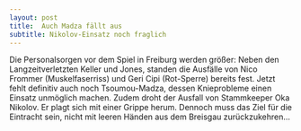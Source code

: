 ```yaml
---
layout: post
title:  Auch Madza fällt aus
subtitle: Nikolov-Einsatz noch fraglich
---
```


Die Personalsorgen vor dem Spiel in Freiburg werden größer: Neben den Langzeitverletzten Keller und Jones, standen die Ausfälle von Nico Frommer (Muskelfaserriss) und Geri Cipi (Rot-Sperre) bereits fest. Jetzt fehlt definitiv auch noch Tsoumou-Madza, dessen Knieprobleme einen Einsatz unmöglich machen. Zudem droht der Ausfall von Stammkeeper Oka Nikolov. Er plagt sich mit einer Grippe herum. Dennoch muss das Ziel für die Eintracht sein, nicht mit leeren Händen aus dem Breisgau zurückzukehren...


